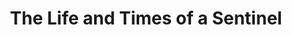 ---
title:          The Life and Times of a Sentinel

names:
  chinese:      紫禁驚雷
  previous:     The Frightening Thunder of the Forbidden City
genre:          ancient
episodes:       26
broadcast:
  start:        2011-07-25
  end:          2011-08-26
producer:       Leung Choi-Yuen
starring:       Steven Ma, Kenneth Ma, Power Chan, <mark>Selena Lee</mark>, Natalie Tong, Elaine Yiu, Evergreen Mak, Ching Hor-Wai
synopsis:       Martial arts expert NIP DOR-PO (Steven Ma) joins the Imperial Guard in an attempt to speak up for the people. He is under the command of PRINCE YUE, FOOK-CHUEN (Kenneth Ma), whom he becomes very good friends with in the passing of time. Later, on Chuen’s recommendation, he becomes the personal guard of Chuen’s younger brother Emperor HONG HEI (Power Chan). Never has Po expected that the palace is a place so full of plotting and intrigue. Nor did he know that Chuen has long been harboring an earthshaking rebellious scheme. Po likes CHEUK CHI-YING (Selena Lee), but she soon gets involved in a power struggle amongst the imperial concubines. Surrounded by friends and foes, cheating and masking, Po finds himself being forced to fight in the dark on his own.
role:           lead

characters:
  -
    fullname:     Cheuk Chi-Ying
    altname:      Oi San Gok Loh · Duen Man
    age:          25
    identity:     Properietor of Bak Hei Tong Pharmacy
    appearance:   2-26
    personality:  Very ladylike and has a generous style of talking. Despite her young age, she’s already in charge of the family business on behalf of her father. Although she sometimes has a spoiled bratty temperament, but in fact she’s kind-hearted; she chooses what’s right and holds fast to it, she’s a sentimental and emotional person, and is very filial towards Sue Tong.
    background:   Born in a wealthy family, she’s the daughter of the extremely rich boss Cheuk Sue-Tong (Cheung Kwok-Keung) of the great pharmacy Bak Hei Tong. Due to the early death of her mother, Chi Ying is overly doted by Sue Tong, growing a big missy temperament. But in front of others, she’s very ladylike, well-educated and well-mannered, and later becomes in charge of the family business on behalf of her father.
    happenings:   Bak Hei Tong gets sealed as a result of the Hong Hei Dictionary incident. Chi Ying learns about Sue Tong’s identity and discovers that she is not his biological daughter. Sue Tong points out that Dor Po is an imperial bodyguard and hopes that Chi Ying can collect confidential information within the palace from Dor Po. Chi Ying struggles, but eventually agrees. Dor Po is kept in the dark about this. Chi Ying then goes to Seung Moon Lau to help out, the restaurant opened by Dor Po’s parents, seizing the chance to collect palace information from Dor Po. But the longer Chi Ying gets along with Dor Po, the more guilt she feels for making use of him.<br>Knowing that the fifth imperial uncle, Seung Ning (Tsui Wing), has been worrying about the missing Princess Duen Man, Hong Hei orders Dor Po to search for Duen Man. Chi Ying impersonates Duen Man and follows him to the palace. Hong Hei, Fuk Chuen, Seung Ning all treat her with warmth and affection, only Haau Jong (Ching Hor-Wai) still distrusts her, causing Chi Ying to advance gradually and consolidate at every step. Dor Po doesn’t know that Chi Ying has another purpose by entering the palace, he only feels that she’s quite indifferent towards him. He misunderstands that Chi Ying’s precious status as a princess has caused her to lose feelings for a lowly imperial guard. Chi Ying is saddened deep in her heart, but she cannot say the truth, she can only continue to restrain herself.<br>When Hong Hei goes on a trip to the South, he is attacked by an assassin, but the attack fails. Dor Po is ordered to investigate the assassination event thoroughly. Unexpectedly, he discovers that Chi Ying’s identity is indeed suspicious, he doesn’t know what to do. At this point, Haau Jong already sent people to arrest Chi Ying, she wants to test whether Chi Ying is the real Duen Man. Chi Ying only feels that great trouble is around the corner…
---